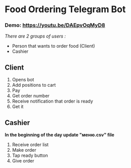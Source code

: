 # Food Ordering Telegram Bot
### Demo: https://youtu.be/DAEpvOqMyD8
*There are 2 groups of users :* 
- Person that wants to order food (Client)
- Cashier

## Client
1. Opens bot
2. Add positions to cart
3. Pay 
4. Get order number
5. Receive notification that order is ready
6. Get it 


## Cashier
**In the beginning of the day update "меню.csv" file**
1. Receive order list
2. Make order
3. Tap ready button
4. Give order

